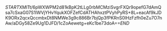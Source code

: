 $START$XMlTt/6pWXWPM2d81kBpK2tLLg0rbMCMziSvgrFXQr9opefG7dAmQsa7cSxaG07S1lWVjYHvYqukXOFZefCdATHAhxztPVyhPyRS+8L+eacAf9kJDK9ORx2qcxQccmbxDt8NMWe3g9c886Br7bjQp3fPKRnS0lHzFzfh0eZu7O7nAw/aDGy58Ze9Ug1DJFD/1cZoAewetg+eKc1be73doA==$END$
